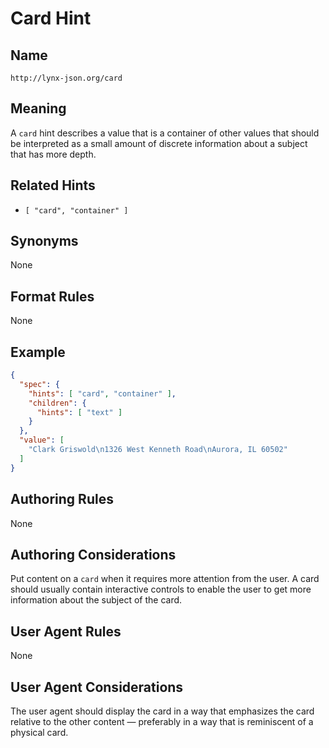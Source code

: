 # Card Hint

## Name

`http://lynx-json.org/card`

## Meaning

A `card` hint describes a value that is a container of other values that should be interpreted as a small amount of discrete information about a subject that has more depth.

## Related Hints

- `[ "card", "container" ]`

## Synonyms

None

## Format Rules

None

## Example

```json
{
  "spec": {
    "hints": [ "card", "container" ],
    "children": {
      "hints": [ "text" ]
    }
  },
  "value": [
    "Clark Griswold\n1326 West Kenneth Road\nAurora, IL 60502"
  ]
}
```

## Authoring Rules

None

## Authoring Considerations

Put content on a `card` when it requires more attention from the user. A card should usually contain interactive controls to enable the user to get more information about the subject of the card.

## User Agent Rules

None

## User Agent Considerations

The user agent should display the card in a way that emphasizes the card relative to the other content — preferably in a way that is reminiscent of a physical card.
